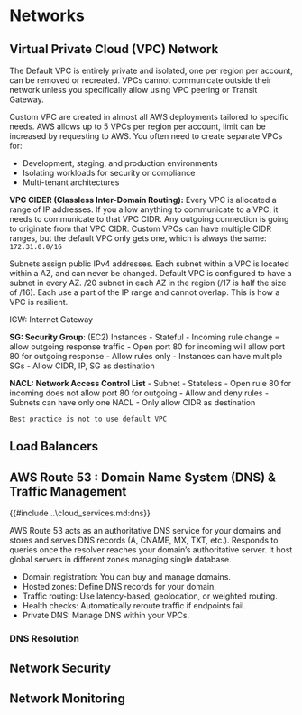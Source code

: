 # Networks

## Virtual Private Cloud (VPC) Network

The Default VPC is entirely private and isolated, one per region per account, can be removed or recreated. VPCs cannot communicate outside their network unless you specifically allow using VPC peering or Transit Gateway.

Custom VPC are created in almost all AWS deployments tailored to specific needs. AWS allows up to 5 VPCs per region per account, limit can be increased by requesting to AWS. You often need to create separate VPCs for:

- Development, staging, and production environments
- Isolating workloads for security or compliance
- Multi-tenant architectures

**VPC CIDER (Classless Inter-Domain Routing):** Every VPC is allocated a range of IP addresses. If you allow anything to communicate to a VPC, it needs to communicate to that VPC CIDR. Any outgoing connection is going to originate from that VPC CIDR. Custom VPCs can have multiple CIDR ranges, but the default VPC only gets one, which is always the same: `172.31.0.0/16`

Subnets assign public IPv4 addresses. Each subnet within a VPC is located within a AZ, and can never be changed. Default VPC is configured to have a subnet in every AZ. /20 subnet in each AZ in the region (/17 is half the size of /16). Each use a part of the IP range and cannot overlap. This is how a VPC is resilient.

IGW: Internet Gateway

**SG: Security Group**: (EC2) Instances
    - Stateful
        - Incoming rule change = allow outgoing response traffic
            - Open port 80 for incoming will allow port 80 for outgoing response
    - Allow rules only
    - Instances can have multiple SGs
    - Allow CIDR, IP, SG as destination

**NACL: Network Access Control List**
    - Subnet
    - Stateless
        - Open rule 80 for incoming does not allow port 80 for outgoing
    - Allow and deny rules
    - Subnets can have only one NACL
    - Only allow CIDR as destination

```admonish tip
Best practice is not to use default VPC
```

## Load Balancers

## AWS Route 53 : Domain Name System (DNS) & Traffic Management

{{#include ..\cloud_services.md:dns}}

AWS Route 53 acts as an authoritative DNS service for your domains and stores and serves DNS records (A, CNAME, MX, TXT, etc.). Responds to queries once the resolver reaches your domain’s authoritative server. It host global servers in different zones managing single database.

- Domain registration: You can buy and manage domains.
- Hosted zones: Define DNS records for your domain.
- Traffic routing: Use latency-based, geolocation, or weighted routing.
- Health checks: Automatically reroute traffic if endpoints fail.
- Private DNS: Manage DNS within your VPCs.

### DNS Resolution

## Network Security

## Network Monitoring
